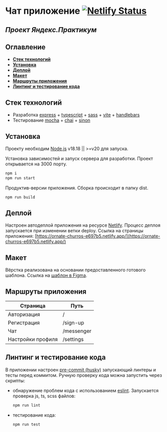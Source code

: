 # Чат приложение [![Netlify Status](https://api.netlify.com/api/v1/badges/c7e183f3-d873-45ec-9b98-cd0ad938280e/deploy-status)](https://app.netlify.com/sites/ornate-churros-e697b5/deploys)
## _Проект Яндекс.Практикум_

## Оглавление

- [**Стек технологий**](#stack)
- [**Установка**](#install)
- [**Деплой**](#deploy)
- [**Макет**](#maket)
- [**Маршруты приложения**](#routes)
- [**Линтинг и тестирование кода**](#check)

<a name="stack"></a>
## Стек технологий
- Разработка
[express](https://expressjs.com/ru/) + [typescript](https://www.typescriptlang.org/) + [sass](https://sass-lang.com/) + [vite](https://vitejs.dev/) + [handlebars](https://handlebarsjs.com/)
- Тестирование
[mocha](https://mochajs.org/) + [chai](https://www.chaijs.com/) + [sinon](https://sinonjs.org/)

<a name="install"></a>
## Установка

Проекту необходим [Node.js](https://nodejs.org/) v18.18 || >=v20 для запуска.

Установка зависимостей и запуск сервера для разработки. Проект открывается на 3000 порту.

```sh
npm i
npm run start
```

Продуктив-версии приложения. Сборка происходит в папку dist.

```sh
npm run build
```

<a name="deploy"></a>
## Деплой

Настроен автодеплой приложения на ресурсе [Netlify](https://app.netlify.com/). Процесс деплоя запускается при изменении ветки deploy.
Ссылка на страницы приложения:
[https://ornate-churros-e697b5.netlify.app/](https://ornate-churros-e697b5.netlify.app/)

<a name="maket"></a>
## Макет

Вёрстка реализована на основании предоставленного готового шаблона. Ссылка на [шаблон в Figma](https://www.figma.com/file/H12WXWboLkN5HtE1AWpHjK/Chat_external_link-(Copy)?type=design&node-id=1%3A537&mode=design&t=Czbjy9qlFry8kB0w-1).

<a name="routes"></a>
## Маршруты приложения
| Страница | Путь |
| ------ | ------ |
| Авторизация | /|
| Регистрация | /sign-up|
| Чат | /messenger|
| Настройки профиля | /settings|

<a name="check"></a>
## Линтинг и тестирование кода
В приложении настроен [pre-commit (husky)](https://typicode.github.io/husky/) запускающий линтеры и тесты перед коммитом.
Ручную проверку кода можна запустить через скрипты:

- обнаружение проблем кода с использованием [eslint](https://eslint.org/). Запускается проверка js, ts, scss файлов:
    ```sh
    npm run lint
    ```
- тестирование кода:
    ```sh
    npm run test
    ```